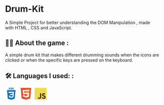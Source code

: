 # Drum-Kit
A Simple Project for better understanding the DOM Manipulation , made with HTML , CSS and JavaScript.

## :woman_technologist: About the game :
A simple drum kit that makes different drumming sounds when the icons are clicked or when the specific keys are pressed on the keyboard.

## :hammer_and_wrench: Languages I used: :
<div>
  <img src="https://github.com/devicons/devicon/blob/master/icons/css3/css3-plain-wordmark.svg"  title="CSS3" alt="CSS" width="40" height="40"/>&nbsp;
  <img src="https://github.com/devicons/devicon/blob/master/icons/html5/html5-original.svg" title="HTML5" alt="HTML" width="40" height="40"/>&nbsp;
  <img src="https://github.com/devicons/devicon/blob/master/icons/javascript/javascript-original.svg" title="JavaScript" alt="JavaScript" width="40" height="40"/>&nbsp;
</div>
